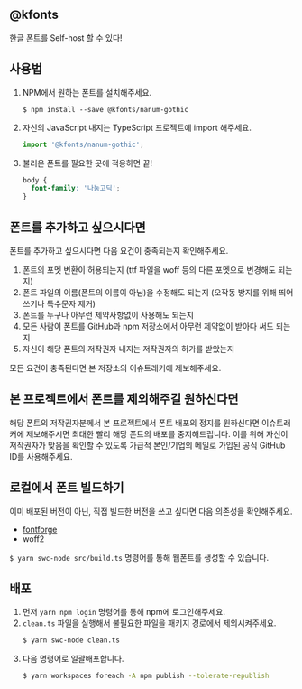 @kfonts
-------

한글 폰트를 Self-host 할 수 있다!


사용법
------

1. NPM에서 원하는 폰트를 설치해주세요.
   ```
   $ npm install --save @kfonts/nanum-gothic
   ```
2. 자신의 JavaScript 내지는 TypeScript 프로젝트에 import 해주세요.
   ```js
   import '@kfonts/nanum-gothic';
   ```
3. 불러온 폰트를 필요한 곳에 적용하면 끝!
   ```css
   body {
     font-family: '나눔고딕';
   }
   ```

폰트를 추가하고 싶으시다면
----------------------

폰트를 추가하고 싶으시다면 다음 요건이 충족되는지 확인해주세요.

1. 폰트의 포멧 변환이 허용되는지 (ttf 파일을 woff 등의 다른 포멧으로 변경해도 되는지)
2. 폰트 파일의 이름(폰트의 이름이 아님)을 수정해도 되는지 (오작동 방지를 위해 띄어쓰기나 특수문자 제거)
3. 폰트를 누구나 아무런 제약사항없이 사용해도 되는지
4. 모든 사람이 폰트를 GitHub과 npm 저장소에서 아무런 제약없이 받아다 써도 되는지
5. 자신이 해당 폰트의 저작권자 내지는 저작권자의 허가를 받았는지

모든 요건이 충족된다면 본 저장소의 이슈트래커에 제보해주세요.


본 프로젝트에서 폰트를 제외해주길 원하신다면
--------------------------------------

해당 폰트의 저작권자분께서 본 프로젝트에서 폰트 배포의 정지를 원하신다면 이슈트래커에 제보해주시면 최대한 빨리 해당 폰트의 배포를 중지해드립니다.
이를 위해 자신이 저작권자가 맞음을 확인할 수 있도록 가급적 본인/기업의 메일로 가입된 공식 GitHub ID를 사용해주세요.


로컬에서 폰트 빌드하기
-------------------

이미 배포된 버전이 아닌, 직접 빌드한 버전을 쓰고 싶다면 다음 의존성을 확인해주세요.

- [fontforge](http://fontforge.github.io/en-US/)
- woff2

`$ yarn swc-node src/build.ts` 명령어를 통해 웹폰트를 생성할 수 있습니다.


배포
----

1. 먼저 `yarn npm login` 명령어를 통해 npm에 로그인해주세요.
2. `clean.ts` 파일을 실행해서 불필요한 파일을 패키지 경로에서 제외시켜주세요.
   ```bash
   $ yarn swc-node clean.ts
   ```
3. 다음 명령어로 일괄배포합니다.
   ```bash
   $ yarn workspaces foreach -A npm publish --tolerate-republish
   ```
